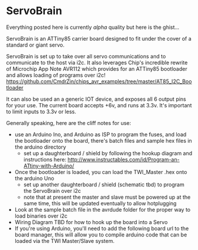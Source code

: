 # ServoBrain

Everything posted here is currently *alpha* quality but here is the ghist...

ServoBrain is an ATTiny85 carrier board designed to fit under the cover of a standard or giant servo.  

ServoBrain is set up to take over all servo communications and to communicate to the host via i2c.  It also leverages Chip's incredible rewrite of Microchip App Note AVR112 which provides for an ATTiny85 bootloader and allows loading of programs over i2c!
https://github.com/CmdrZin/chips_avr_examples/tree/master/AT85_I2C_Bootloader

It can also be used an a generic IOT device, and exposes all 6 output pins for your use.  The current board accepts +6v, and runs at 3.3v.  It's important to limit inputs to 3.3v or less.

Generally speaking, here are the cliff notes for use:
 - use an Arduino Ino, and Arduino as ISP to program the fuses, and load the bootloader onto the board, there's batch files and sample hex files in the arduino directory
   - set up a daughterboard / shield by following the hookup diagram and instructions here:  http://www.instructables.com/id/Program-an-ATtiny-with-Arduino/
 - Once the bootloader is loaded, you can load the TWI_Master .hex onto the arduino Uno
   - set up another daughterboard / shield (schematic tbd) to program the ServoBrain over i2c
   - note that at present the master and slave must be powered up at the same time,  this will be updated eventually to allow hotplugging
 - Look at the sample batch file in the avrdude folder for the proper way to load binaries over i2c
 - Wiring Diagram TBD for how to hook up the board into a Servo
 - If you're using Arduino, you'll need to add the following board url to the board manager, this will allow you to compile arduino code that can be loaded via the TWI Master/Slave system.
